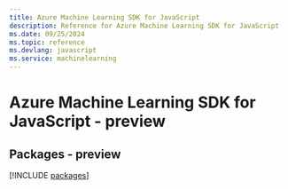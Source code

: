 ```yaml
---
title: Azure Machine Learning SDK for JavaScript
description: Reference for Azure Machine Learning SDK for JavaScript
ms.date: 09/25/2024
ms.topic: reference
ms.devlang: javascript
ms.service: machinelearning
---
```

# Azure Machine Learning SDK for JavaScript - preview
## Packages - preview
[!INCLUDE [packages](machine-learning-index.md)]